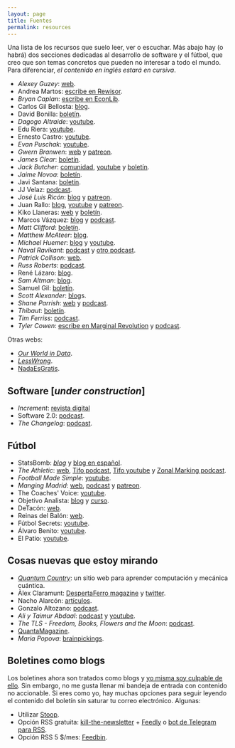 ```yaml
---
layout: page
title: Fuentes
permalink: resources
---
```

Una lista de los recursos que suelo leer, ver o escuchar. Más abajo hay (o habrá) dos secciones dedicadas al desarrollo de software y el fútbol, que creo que son temas concretos que pueden no interesar a todo el mundo.
Para diferenciar, *el contenido en inglés estará en cursiva*.

- *Alexey Guzey*: [web](https://guzey.com/).
- Andrea Martos: [escribe en Rewisor](https://www.rewisor.com/author/andrea-martos/).
- *Bryan Caplan*: [escribe en EconLib](https://www.econlib.org/econlog/).
- Carlos Gil Bellosta: [blog](https://www.datanalytics.com/).
- David Bonilla: [boletín](http://eepurl.com/eqGj6).
- *Dagogo Altraide*: [youtube](https://www.youtube.com/user/coldfustion/).
- Edu Riera: [youtube](https://www.youtube.com/channel/UCW5PjUplChUxAUmEYxrD_Uw).
- Ernesto Castro: [youtube](https://www.youtube.com/user/holamellamololillo).
- *Evan Puschak*: [youtube](https://www.youtube.com/user/Nerdwriter1/).
- *Gwern Branwen*: [web](https://www.gwern.net/) y [patreon](https://www.patreon.com/gwern).
- *James Clear*: [boletín](https://jamesclear.com/3-2-1/refer?rh_ref=e38b6f09).
- *Jack Butcher*: [comunidad](https://shop.visualizevalue.com/products/membership), [youtube](https://www.youtube.com/channel/UCusq4zRqitw2C5YWUA6COyQ) y [boletín](https://visualizevalue.substack.com/).
- *Jaime Novoa*: [boletín](https://dealflow.es/).
- Javi Santana: [boletín](https://tinyletter.com/javisantana).
- JJ Velaz: [podcast](https://open.spotify.com/show/4uaiww4bLD9vpcxgb5C3Lt?si=adMRAkSrRLiPx5haFuRd0Q).
- *José Luis Ricón*: [blog](http://nintil.com/) y [patreon](https://www.patreon.com/artir).
- Juan Rallo: [blog](https://blogs.elconfidencial.com/economia/laissez-faire/), [youtube](https://www.youtube.com/user/juanrallo) y [patreon](https://www.patreon.com/juanrallo).
- Kiko Llaneras: [web](http://kiko.llaneras.es/) y [boletín](https://plus.elpais.com/newsletters/lnp/1/377).
- Marcos Vázquez: [blog](https://www.fitnessrevolucionario.com/articulos/) y [podcast](https://www.fitnessrevolucionario.com/radio/).
- *Matt Clifford*: [boletín](https://www.getrevue.co/profile/mattclifford).
- *Matthew McAteer*: [blog](https://matthewmcateer.me/).
- *Michael Huemer*: [blog](https://fakenous.net) y [youtube](https://www.youtube.com/user/owl235).
- *Naval Ravikant*: [podcast](https://nav.al/) y [otro podcast](https://spearhead.co/).
- *Patrick Collison*: [web](http://patrickcollison.com/).
- *Russ Roberts*: [podcast](https://open.spotify.com/show/4M5Gb71lskQ0Rg6e08uQhi?si=YJBngDZNRqyjre2evUBnaw).
- René Lázaro: [blog](https://renelazaro7.wixsite.com/intothewilde).
- *Sam Altman*: [blog](http://blog.samaltman.com/).
- Samuel Gil: [boletín](https://samuelgil.substack.com/).
- *Scott Alexander*: [blog](https://slatestarcodex.com/)s.
- *Shane Parrish*: [web](https://fs.blog/) y [podcast](https://open.spotify.com/show/1VyK52NSZHaDKeMJzT4TSM?si=QKerNkyuTOusyJMeZEGu9Q).
- *Thibaut*: [boletín](https://connectom.substack.com/).
- *Tim Ferriss*: [podcast](https://open.spotify.com/show/5qSUyCrk9KR69lEiXbjwXM?si=-6K4DsQiS8GmXLGDDYNX-Q).
- *Tyler Cowen*: [escribe en Marginal Revolution](https://marginalrevolution.com/) y [podcast](https://open.spotify.com/show/0Z1234tGXD2hVhjFrrhJ7g?si=GtIh6mp4TgKAE0rpTuchlA).

Otras webs:

- [*Our World in Data*](https://ourworldindata.org/).
- [*LessWrong*](https://www.lesswrong.com/).
- [NadaEsGratis](https://nadaesgratis.es/).

## Software [*under construction*]

- *Increment*: [revista digital](https://increment.com/)
- Software 2.0: [podcast](https://open.spotify.com/show/6nUgq0q9wVP6hMekW0dUqm?si=J249zK4DRZyQYgmpf1Zs7g).
- *The Changelog*: [podcast](https://open.spotify.com/show/5bBki72YeKSLUqyD94qsuJ?si=z0kbH98zTByCzxmUtsVGjw).


## Fútbol

- StatsBomb: [*blog*](https://statsbomb.com/articles/) y [blog en español](https://statsbomb.com/es/articulos/).
- *The Athletic*: [web](https://theathletic.co.uk/), [Tifo podcast](https://open.spotify.com/show/06QIGhqK31Qw1UvfHzRIDA?si=NnOoHq51SSG3mc78nnRO0A), [Tifo youtube](https://www.youtube.com/channel/UCGYYNGmyhZ_kwBF_lqqXdAQ) y [Zonal Marking podcast](https://open.spotify.com/show/1o2ZogNQQmPKCntcdKnXPT?si=9XfOfYU4TbK6ZBFXgOWE9g).
- *Football Made Simple*: [youtube](https://www.youtube.com/channel/UCFY0YHhxiIQWYYsLgeUBcbg).
- *Manging Madrid*: [web](https://www.managingmadrid.com/), [podcast](https://open.spotify.com/show/0xFXrEORKVkv4qDu4Q2b2z?si=nu4wo7nlTBWlLeYucghpBw) y [patreon](https://www.patreon.com/ManagingMadrid/).
- The Coaches' Voice: [youtube](https://www.youtube.com/channel/UCZcJTvMLE6yJrNx7aYMeeJQ).
- Objetivo Analista: [blog](https://objetivoanalista.com/blog/) y [curso](https://objetivoanalista.com/analista360-cerrado/).
- DeTacón: [web](https://de-tacon.es/).
- Reinas del Balón: [web](https://reinasdelbalon.com/).
- Fútbol Secrets: [youtube](https://www.youtube.com/user/futbolsecrets).
- Álvaro Benito: [youtube](https://www.youtube.com/channel/UCRjGflmJEhyNpuhj9d-klOg).
- El Patio: [youtube](https://www.youtube.com/channel/UCX2q1IH3IbtWkgNwiXnd8aQ).


## Cosas nuevas que estoy mirando

- [*Quantum Country*](https://quantum.country/): un sitio web para aprender computación y mecánica cuántica.
- Àlex Claramunt: [DespertaFerro magazine](https://www.despertaferro-ediciones.com/) y [twitter](https://twitter.com/MestreClaramunt).
- Nacho Alarcón: [artículos](https://www.elconfidencial.com/autores/nacho-alarcon-2258/).
- Gonzalo Altozano: [podcast](https://www.ivoox.com/en/podcast-mesa-cocina_sq_f1676881_1.html).
- *Ali y Taimur Abdaal*: [podcast](https://open.spotify.com/show/1Zo2yYgEYWRRpF2jTcNP5R?si=ydZftgwDTZ-j-690Oz4Wag) y [youtube](https://www.youtube.com/channel/UCoOae5nYA7VqaXzerajD0lg).
- *The TLS - Freedom, Books, Flowers and the Moon*: [podcast](https://open.spotify.com/show/4utWKVl4LrkUeftOdIxf3M?si=Vaw6WcwCT2KMZJUjLrlj7A).
- [QuantaMagazine](https://www.quantamagazine.org/).
- *Maria Popova*: [brainpickings](https://www.brainpickings.org/).

## Boletines como blogs

Los boletines ahora son tratados como blogs y [yo misma soy culpable de ello](https://rbarbadillo.substack.com/). Sin embargo, no me gusta llenar mi bandeja de entrada con contenido no accionable. Si eres como yo, hay muchas opciones para seguir leyendo el contenido del boletín sin saturar tu correo electrónico. Algunas:

- Utilizar [Stoop](https://stoopinbox.com/).
- Opción RSS gratuita: [kill-the-newsletter](https://www.kill-the-newsletter.com) + [Feedly](http://feedly.com/) o [bot de Telegram para RSS](https://telegram.me/TheFeedReaderBot).
- Opción RSS 5 $/mes: [Feedbin](https://feedbin.com/).